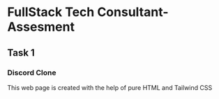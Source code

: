 # FullStack Tech Consultant-Assesment
<h2>Task 1 </h2>
<h3><a href='https://github.com/snehalgadge/Consultant-Assesment/tree/main/Task1_Discord-Clone'></a> Discord Clone</h3>
<p>This web page is created with the help of pure HTML and Tailwind CSS</p>
